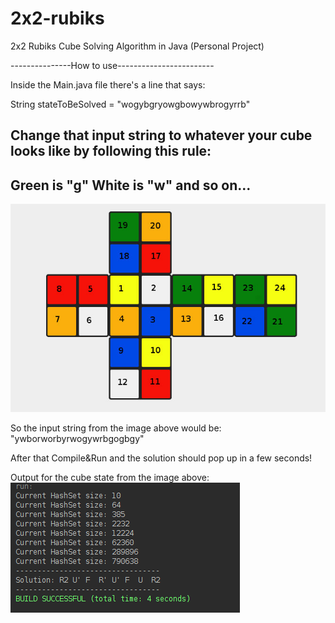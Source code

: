 # 2x2-rubiks

2x2 Rubiks Cube Solving Algorithm in Java (Personal Project)

---------------How to use------------------------

Inside the Main.java file there's a line that says:

  String stateToBeSolved = "wogybgryowgbowywbrogyrrb"

Change that input string to whatever your cube looks like by following this rule:
------------
Green is "g"
White is "w"
and so on...
------------
![Sample](sample_input.jpg)

So the input string from the image above would be:
"ywborworbyrwogywrbgogbgy"

After that Compile&Run and the solution should pop up in a few seconds!

Output for the cube state from the image above:
![OutputExample](example_output.png)
